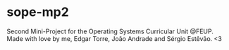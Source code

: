 # sope-mp2
Second Mini-Project for the Operating Systems Curricular Unit @FEUP.
Made with love by me, Edgar Torre, João Andrade and Sérgio Estêvão. <3
